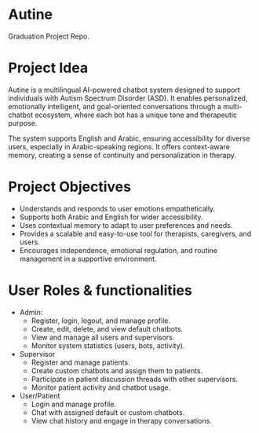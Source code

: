# Autine 
Graduation Project Repo.

# Project Idea
Autine is a multilingual AI-powered chatbot system designed to support individuals with Autism Spectrum Disorder (ASD). It enables personalized, emotionally intelligent, and goal-oriented conversations through a multi-chatbot ecosystem, where each bot has a unique tone and therapeutic purpose.

The system supports English and Arabic, ensuring accessibility for diverse
users, especially in Arabic-speaking regions. It offers context-aware memory,
creating a sense of continuity and personalization in therapy.

# Project Objectives
- Understands and responds to user emotions empathetically.
- Supports both Arabic and English for wider accessibility.
- Uses contextual memory to adapt to user preferences and needs.
- Provides a scalable and easy-to-use tool for therapists, caregivers, and users.
- Encourages independence, emotional regulation, and routine management in a supportive environment.

# User Roles & functionalities
- Admin:
  - Register, login, logout, and manage profile.
  - Create, edit, delete, and view default chatbots.
  - View and manage all users and supervisors.
  - Monitor system statistics (users, bots, activity).
- Supervisor
  - Register and manage patients.
  - Create custom chatbots and assign them to patients.
  - Participate in patient discussion threads with other supervisors.
  - Monitor patient activity and chatbot usage.
- User/Patient
  - Login and manage profile.
  - Chat with assigned default or custom chatbots.
  - View chat history and engage in therapy conversations.
